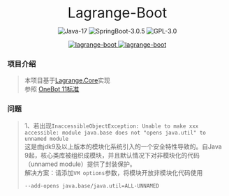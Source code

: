 <p style="text-align: center"><font size="6">Lagrange-Boot</font></p>

<p style="text-align: center">
    <img alt="Java-17" src="https://img.shields.io/badge/Java-17-brightgreen.svg"/>
    <img alt="SpringBoot-3.0.5" src="https://img.shields.io/badge/SpringBoot-3.0.5-green.svg"/>
    <img alt="GPL-3.0" src="https://img.shields.io/badge/license-GPL%203.0-blue.svg"/>
</p>

<p style="text-align: center">
    <a href="https://github.com/jinsulive/lagrange-boot" target="_blank">
        <img alt="lagrange-boot" src="https://img.shields.io/github/stars/jinsulive/lagrange-boot.svg?style=social&label=Stars"/>
    </a>
    <a href="https://gitee.com/jinsulive/lagrange-boot" target="_blank">
        <img alt="lagrange-boot" src="https://gitee.com/jinsulive/lagrange-boot/badge/star.svg"/>
    </a> 
</p>

### 项目介绍

> 本项目基于[Lagrange.Core](https://github.com/KonataDev/Lagrange.Core)实现  
> 参照 [OneBot 11标准](https://github.com/botuniverse/onebot-11)

### 问题
>
> 1、若出现``InaccessibleObjectException: Unable to make xxx accessible: module java.base does not "opens java.util" to unnamed module ``  
> 这是由jdk9及以上版本的模块化系统引入的一个安全特性导致的。自Java 9起，核心类库被组织成模块，并且默认情况下对非模块化的代码（unnamed module）提供了封装保护。  
> 解决方案：请添加``VM options``参数，将模块开放非模块化代码使用
>
> ```
> --add-opens java.base/java.util=ALL-UNNAMED
> ```
> 

